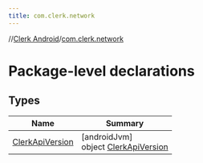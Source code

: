 ```yaml
---
title: com.clerk.network
---
```

//[Clerk Android](../../index.html)/[com.clerk.network](index.html)



# Package-level declarations



## Types


| Name | Summary |
|---|---|
| [ClerkApiVersion](-clerk-api-version/index.html) | [androidJvm]<br>object [ClerkApiVersion](-clerk-api-version/index.html) |

